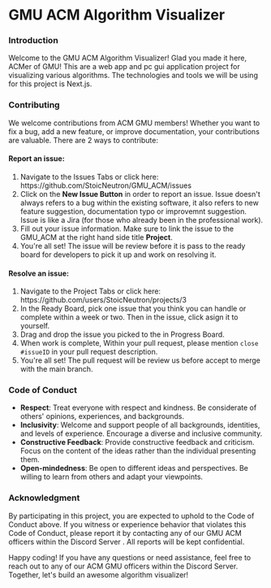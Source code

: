 <h1>GMU ACM Algorithm Visualizer</h1>
<h3>Introduction</h3>
<p>Welcome to the GMU ACM Algorithm Visualizer! Glad you made it here, ACMer of GMU! This are a web app and pc gui application project for visualizing various algorithms. The technologies and tools we will be using for this project is Next.js.</p>

<h3>Contributing</h3>
<p>We welcome contributions from ACM GMU members! Whether you want to fix a bug, add a new feature, or improve documentation, your contributions are valuable. There are 2 ways to contribute:</p>
<h4>Report an issue:</h4>
<ol>
  <li>Navigate to the Issues Tabs or click here: https://github.com/StoicNeutron/GMU_ACM/issues</li>
  <li>Click on the <b>New Issue Button</b> in order to report an issue. Issue doesn't always refers to a bug within the existing software, it also refers to new feature suggestion, documentation typo or improvemnt suggestion. Issue is like a Jira (for those who already been in the professional work).</li>
  <li>Fill out your issue information. Make sure to link the issue to the GMU_ACM at the right hand side title <b>Project</b>.</li>
  <li>You're all set! The issue will be review before it is pass to the ready board for developers to pick it up and work on resolving it.</li>
</ol>
<h4>Resolve an issue:</h4>
<ol>
  <li>Navigate to the Project Tabs or click here: https://github.com/users/StoicNeutron/projects/3 </li>
  <li>In the Ready Board, pick one issue that you think you can handle or complete within a week or two. Then in the issue, click asign it to yourself.</li>
  <li>Drag and drop the issue you picked to the in Progress Board.</li>
  <li>When work is complete, Within your pull request, please mention <code>close #issueID</code> in your pull request description.</li>
  <li>You're all set! The pull request will be review us before accept to merge with the main branch.</li>
</ol>

<h3>Code of Conduct</h3>
<ul>
  <li><b>Respect</b>: Treat everyone with respect and kindness. Be considerate of others' opinions, experiences, and backgrounds.</li>
  <li><b>Inclusivity</b>: Welcome and support people of all backgrounds, identities, and levels of experience. Encourage a diverse and inclusive community.</li>
  <li><b>Constructive Feedback</b>: Provide constructive feedback and criticism. Focus on the content of the ideas rather than the individual presenting them.</li>
  <li><b>Open-mindedness</b>: Be open to different ideas and perspectives. Be willing to learn from others and adapt your viewpoints.</li>
</ul>

<h3>Acknowledgment</h3>
<p>By participating in this project, you are expected to uphold to the Code of Conduct above. If you witness or experience behavior that violates this Code of Conduct, please report it by contacting any of our GMU ACM officers within the Discord Server . All reports will be kept confidential.</p>

<p>Happy coding! If you have any questions or need assistance, feel free to reach out to any of our ACM GMU officers within the Discord Server. Together, let's build an awesome algorithm visualizer!</p>
